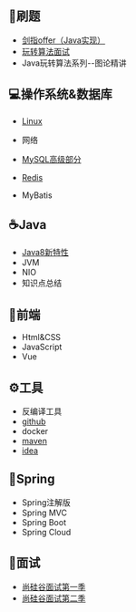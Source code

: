 ## :monkey:刷题

-   [剑指offer（Java实现）](https://github.com/tanglei302wqy/notes/tree/master/%E5%89%91%E6%8C%87Offer)
-   [玩转算法面试](https://github.com/tanglei302wqy/notes/tree/master/%E7%8E%A9%E8%BD%AC%E7%AE%97%E6%B3%95%E9%9D%A2%E8%AF%95)
-   Java玩转算法系列--图论精讲



##  :computer:操作系统&数据库

-   [Linux](https://github.com/tanglei302wqy/notes/tree/master/linux)
-   网络

-   [MySQL高级部分](https://github.com/tanglei302wqy/notes/tree/master/MySQL%E9%AB%98%E7%BA%A7%E9%83%A8%E5%88%86)
-   [Redis](https://github.com/tanglei302wqy/notes/tree/master/redis)
-   MyBatis



## :coffee:Java

-   [Java8新特性](https://github.com/tanglei302wqy/notes/tree/master/java8)
-   JVM
-   NIO
-   知识点总结



## :eyes:前端

-   Html&CSS
-   JavaScript
-   Vue



## :gear:工具

-   反编译工具
-   [github](https://github.com/tanglei302wqy/notes/blob/master/%E5%B7%A5%E5%85%B7%E4%BD%BF%E7%94%A8/github.md)
-   docker
-   [maven](https://github.com/tanglei302wqy/notes/blob/master/%E5%B7%A5%E5%85%B7%E4%BD%BF%E7%94%A8/maven.md)
-   [idea](https://github.com/tanglei302wqy/notes/blob/master/%E5%B7%A5%E5%85%B7%E4%BD%BF%E7%94%A8/idea.md)



## :leaves:Spring

-   Spring注解版
-   Spring MVC
-   Spring Boot
-   Spring Cloud



## :dart:面试

-   [尚硅谷面试第一季](https://github.com/tanglei302wqy/notes/tree/master/%E9%9D%A2%E8%AF%95%E7%AC%AC%E4%B8%80%E5%AD%A3)
-   [尚硅谷面试第二季](https://github.com/tanglei302wqy/notes/tree/master/%E9%9D%A2%E8%AF%95%E7%AC%AC%E4%BA%8C%E5%AD%A3)
